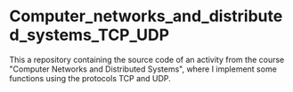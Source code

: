 # Computer_networks_and_distributed_systems_TCP_UDP
This a repository containing the source code of an activity from the course "Computer Networks and Distributed Systems", where I implement some functions using the protocols TCP and UDP.
